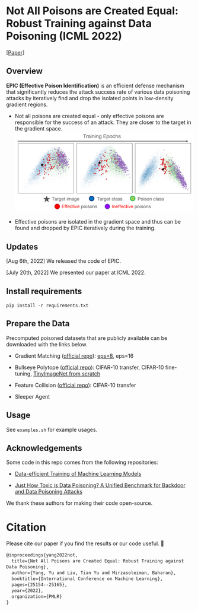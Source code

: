 # Not All Poisons are Created Equal: Robust Training against Data Poisoning (ICML 2022)
[[Paper](https://proceedings.mlr.press/v162/yang22j/yang22j.pdf)]

## Overview
**EPIC (Effective Poison Identification)** is an efficient defense mechanism that significantly reduces the attack success rate of various data poisoning attacks by iteratively find and drop the isolated points in low-density gradient regions. 

* Not all poisons are created equal - only effective poisons are responsible for the success of an attack. They are closer to the target in the gradient space. 
![effective poisons](effective_poisons.png)

* Effective poisons are isolated in the gradient space and thus can be found and dropped by EPIC iteratively during the training. 

## Updates
[Aug 6th, 2022] We released the code of EPIC.

[July 20th, 2022] We presented our paper at ICML 2022. 

## Install requirements
```
pip install -r requirements.txt
```
## Prepare the Data
Precomputed poisoned datasets that are publicly available can be downloaded with the links below.

* Gradient Matching ([official repo](https://github.com/JonasGeiping/poisoning-gradient-matching)): [eps=8](https://www.dropbox.com/sh/y8bwq0fqqkcz36d/AABCu5cMX0hzbnwnZkHau0gea/benchmark_v1_cml/bm_base_ResNet18?dl=0&subfolder_nav_tracking=1), eps=16

* Bullseye Polytope ([official repo](https://github.com/ucsb-seclab/BullseyePoison)): CIFAR-10 transfer, CIFAR-10 fine-tuning, [TinyImageNet from scratch](https://drive.google.com/drive/folders/1aKoz1sevqLLGheMHRF5SITczgTc43sjB)

* Feature Collision ([official repo](https://github.com/ashafahi/inceptionv3-transferLearn-poison)): CIFAR-10 transfer

* Sleeper Agent

## Usage
See `examples.sh` for example usages. 

## Acknowledgements
Some code in this repo comes from the following repositories:

* [Data-efficient Training of Machine Learning Models](https://github.com/baharanm/craig)

* [Just How Toxic is Data Poisoning? A Unified Benchmark for Backdoor and Data Poisoning Attacks](https://github.com/aks2203/poisoning-benchmark)

We thank these authors for making their code open-source. 

# Citation
Please cite our paper if you find the results or our code useful. :beers:
```
@inproceedings{yang2022not,
  title={Not All Poisons are Created Equal: Robust Training against Data Poisoning},
  author={Yang, Yu and Liu, Tian Yu and Mirzasoleiman, Baharan},
  booktitle={International Conference on Machine Learning},
  pages={25154--25165},
  year={2022},
  organization={PMLR}
}
```